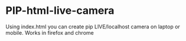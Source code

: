 # PIP-html-live-camera
Using index.html you can create pip LIVE/localhost camera on laptop or mobile. Works in firefox and chrome
